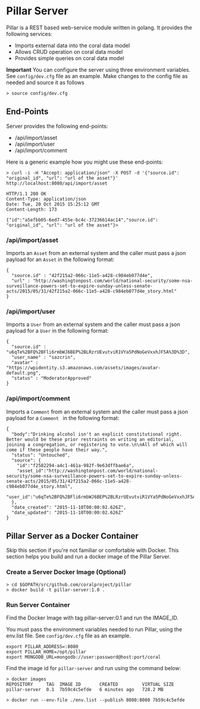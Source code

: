 # Pillar Server
Pillar is a REST based web-service module written in golang. It provides the following services:

* Imports external data into the coral data model
* Allows CRUD operation on coral data model
* Provides simple queries on coral data model

**Important**
You can configure the server using three environment variables. See ```config/dev.cfg``` file as an example. Make changes to the config file as needed and source it as follows

~~~
> source config/dev.cfg
~~~


## End-Points
Server provides the following end-points:

* /api/import/asset
* /api/import/user
* /api/import/comment

Here is a generic example how you might use these end-points:

~~~
> curl -i -H "Accept: application/json" -X POST -d '{"source.id": "original_id", "url": "url of the asset"}' http://localhost:8080/api/import/asset

HTTP/1.1 200 OK
Content-Type: application/json
Date: Tue, 20 Oct 2015 15:25:12 GMT
Content-Length: 173

{"id":"a5efbb05-6ed7-455e-bc4c-37236614ac14","source.id": "original_id", "url": "url of the asset"}> 
~~~

### /api/import/asset
Imports an ```Asset``` from an external system and the caller must pass a json payload for an ```Asset``` in the following format:

~~~
{
  "source.id" : "42f215a2-066c-11e5-a428-c984eb077d4e",
  "url" : "http://washingtonpost.com/world/national-security/some-nsa-surveillance-powers-set-to-expire-sunday-unless-senate-acts/2015/05/31/42f215a2-066c-11e5-a428-c984eb077d4e_story.html"
}
~~~

### /api/import/user
Imports a ```User``` from an external system and the caller must pass a json payload for a ```User``` in the following format:

~~~
{
  "source.id" : "u6qTe%2BFQ%2BFli6rmbWJ6BEP%2BLRzrUEvutviR1VYa5PdNoGeVxxhJF5A%3D%3D",
  "user_name" : "sazcrin",
  "avatar" : "https://wpidentity.s3.amazonaws.com/assets/images/avatar-default.png",
  "status" : "ModeratorApproved"
}
~~~

### /api/import/comment
Imports a ```Comment``` from an external system and the caller must pass a json payload for a ```Comment ``` in the following format:

~~~
{
  "body":"Drinking alcohol isn't an explicit constitutional right.  Better would be these prior restraints on writing an editorial, joining a congregation, or registering to vote.\n\nAll of which will come if these people have their way.",
  "status": "Untouched",
  "source": {
    "id":"f2582294-a4c1-461a-982f-9e63dffbae6a",
    "asset_id":"http://washingtonpost.com/world/national-security/some-nsa-surveillance-powers-set-to-expire-sunday-unless-senate-acts/2015/05/31/42f215a2-066c-11e5-a428-c984eb077d4e_story.html",
    "user_id":"u6qTe%2BFQ%2BFli6rmbWJ6BEP%2BLRzrUEvutviR1VYa5PdNoGeVxxhJF5A%3D%3D"
  },
  "date_created": "2015-11-10T00:00:02.626Z",
  "date_updated": "2015-11-10T00:00:02.626Z"
}
~~~


## Pillar Server as a Docker Container
Skip this section if you're not familiar or comfortable with Docker. This section helps you build and run a docker image of the Pillar Server.


### Create a Server Docker Image (Optional)

~~~
> cd $GOPATH/src/github.com/coralproject/pillar
> docker build -t pillar-server:1.0 .
~~~

### Run Server Container
Find the Docker Image with tag pillar-server:0.1 and run the IMAGE_ID.

You must pass the environment variables needed to run Pillar, using the env.list file. See ```config/dev.cfg``` file as an example. 

~~~
export PILLAR_ADDRESS=:8080
export PILLAR_HOME=/opt/pillar
export MONGODB_URL=mongodb://user:password@host:port/coral
~~~

Find the image id for ```pillar-server``` and run using the command below:

~~~
> docker images
REPOSITORY     TAG  IMAGE ID       CREATED         VIRTUAL SIZE
pillar-server  0.1  7b59c4c5efde   6 minutes ago   728.2 MB

> docker run --env-file ./env.list --publish 8080:8080 7b59c4c5efde
~~~
